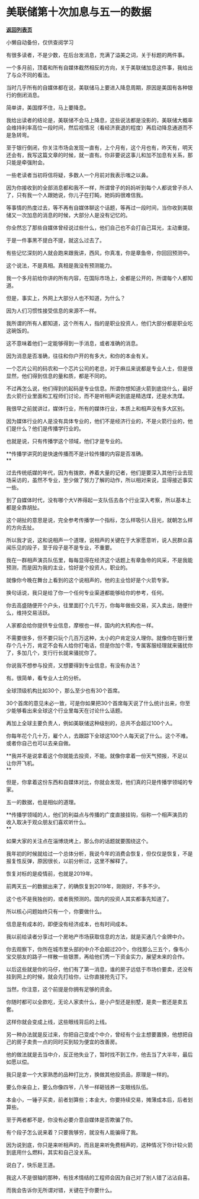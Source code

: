 # 美联储第十次加息与五一的数据

[**返回列表页**](/gzh/记忆承载3)

小懒自动备份，仅供查阅学习

有很多读者，不是少数，在后台发消息，充满了溢美之词，关于标题的两件事。  

一个多月前，顶着和所有自媒体截然相反的方向，关于美联储加息这件事，我给出了与众不同的看法。  

当时几乎所有的自媒体都在说，美联储马上要进入降息周期，原因是美国有各种银行的倒闭消息。  

简单讲，美国撑不住，马上要降息。  

我给出读者的结论是，美联储不会马上降息，这些说法都是没影的，美联储大概率会维持利率高位一段时间，然后视情况（看经济衰退的程度）再启动降息通道而不是急转弯。  

至于银行倒闭，你关注市场会发现一直有，上个月有，这个月也有，昨天有，明天还会有，我写这篇文章的时候，就一直有。你非要说这事儿和加不加息有关系，那只能是牵强附会。

一些老读者当初将信将疑，多数人一个月前对我表示嗤之以鼻。  

因为你接收到的全部消息都和我不一样，所谓曾子的妈妈听到每个人都说曾子杀人了，只有我一个人跟她说，你儿子在打盹，她妈妈很难信我。  

等事情的热度过去，等不再有自媒体聊这个话题，等再过一段时间，当你收到美联储又一次加息的消息的时候，大部分人是没有记忆的。  

你全然忘了那些自媒体曾经说过些什么，他们自己也不会打自己耳光，主动重提。

于是一件事黑不提白不提，就这么过去了。  

有些记忆深刻的人就会跑来跟我讲，西风，你真准，你是章鱼帝，你回回预测中。

这个说法，不是真相。真相是我没有预测能力。  

我一个多月前给你讲的所有内容，在国际市场上，全都是公开的，所谓每个人都知道。  

但是，事实上，外网上大部分人也不知道，为什么？  

因为人们习惯性接受信息的来源不一样。  

我所谓的所有人都知道，这个所有人，指的是职业投资人，他们大部分都是职业吃这碗饭的。  

这不意味着他们一定能够得到一手消息，或者准确的消息。

因为消息是否准确，往往和你户开的有多大，和你的本金有关。

一个芯片公司的码农和一个芯片公司的老总，对于麻瓜来说都是专业人士，但是很显然，他们得到信息的量和质，都是不同的。  

不过再怎么说，他们得到的起码是专业信息。所谓你想知道火箭到底烧什么，最好去火箭行业里面和工程师们讨论，而不是听相声说到底是精选煤，还是水洗煤。  

我很早之前就讲过，媒体行业，所有的媒体行业，本质上和相声没有多大区别。  

因为媒体行业的人是没有具体专业的，他们不是经济行业的，不是火箭行业的，他们是什么？他们是传播学行业的。

也就是说，只有传播学这个领域，他们才是专业的。  

 **传播学讲究的是快速传播而不是计较传播的内容是否准确。  
**

过去传统纸媒的年代，因为有拨款，养着大量的记者，他们是要深入其他行业去现场采访的，虽然不专业，至少做了努力了解的动作，所以相对来说，显得接近事实一些。  

到了自媒体时代，没有哪个大V养得起一支队伍去各个行业深入考察，所以基本上都是全靠胡扯。  

这个胡扯的意思是说，完全参考传播学一个指标，怎么样吸引人目光，就朝怎么样的方向去扯。  

所以我才说，这和说相声一个道理，说相声的关键在于大家愿意听，说人民群众喜闻乐见的段子，至于段子是不是专业，不重要。  

我在一群相声演员队伍里，每每显得在经济这个话题上有章鱼帝的风采，不是我能预测，而是因为我的主业，恰好是个投资人，职业的。  

就像你今晚在舞台上看到的这个说相声的，他的主业恰好是个火箭专家。  

换句话说，我只是给了你一个任何专业渠道都能够给你的参考，任何。  

你去高盛随便开个户头，往里面打个几千万，你每年做些交易，买入卖出，随便什么，维持交易活跃。  

人家都会给你提供专业信息，摩根也一样，国内的大机构也一样。  

不需要很多，但不要只玩个几百万这种，太小的户肯定没人理你。就像你在银行里存个几十万，肯定不会有人给你打电话，但是你加个零，专属客服经理就来骚扰你了，多加几个，支行行长就来骚扰你了。  

你说我不想参与投资，又想要得到专业信息，有没有办法？

有。很简单，看专业人士的分析。

全球顶级机构比如30个，那么至少也有30个首席。  

30个首席的意见未必一致，可是你如果把30个首席每天说了什么统计出来，你至少能够看出来全球这个行业里每天在讨论什么话题。  

再加上全球主要负责人，例如美联储这种级别的，总共不会超过100个人。  

你每年花个几十万，雇个人，去跟踪下全球这100个人每天说了什么。这个不难。或者你自己也可以去亲自做。

 **我并不是说拿着这个你就能去投资，不能。就像你拿着一份天气预报，不足以让你开飞机。  
**

但是，你拿着这份东西和自媒体对比，你就会发现，他们真的只是传播学领域的专家。

五一的数据，也是相似的道理。

 **传播学领域的人，他们的利益点与传播的广度直接挂钩，俗称一个相声演员的收入取决于观众朋友们喜欢听什么。  
**

如果大家的关注点在淄博烧烤上，那么你的话题就要围绕这个。  

我年初的时候就给过一个总体分析，我说今年的消费会恢复，但仅仅是恢复，不是报复性反弹，原因很长，以前分析过，这里不解释了。  

恢复对标的是疫情前，也就是2019年。

前两天五一的数据出来了，的确恢复到2019年，刚刚好，不多不少。  

这个也不是我独创的，或者我预测的。国内的投资人其实都事先知道了。  

所以核心问题始终只有一个，你要做什么。  

信息是有成本的，即便没有经济成本，也有时间成本。  

我以前给读者分享过一个房地产市场获取信息的方法，就是买通几个金牌中介。  

你去观察下，你所在城市里头部的中介不会超过20个，你找那么三五个，像韦小宝交朋友的路子一样散一些银票，再给他们秀一下资金实力，展望未来的合作。  

以后这些就是你的马仔，他们有了第一消息，谁的房子远低于市场价要卖，还没有挂到网上的时候，就会先打给你，让你直接抢先订下。  

当然，你注意，这个前提是你拥有足够的资金。  

你随时都可以全款吃，无论人家卖什么，是小户型还是别墅，是卖一套还是卖五套。  

这样你就会变成上线，这些眼线背后的上线。  

另一种办法就是反过来，你把自己变成个中介，曾经有个业主想要置换，他想把自己的房子卖贵一点的同时买到较为便宜的改善房。  

他的做法就是去当中介，反正他失业了，暂时找不到工作，他去当了大半年，最后如愿以偿。

我只是拿一个大家熟悉的品种打比方，换做其他投资品，原理是一样的。  

要么你亲自上，要么你像四爷，八爷一样砸钱养一支眼线队伍。  

本金小，一锤子买卖，前者划算些；本金大，你要持续交易，摊薄成本后，后者划算些。

至于两者都不是，你没有必要介意自媒体是否欺骗了你。

有个段子怎么说来着？只要我够穷，就没有人能骗得了我。  

因为说到底，你只是来听相声的，而且是来听免费相声的，这种情况下你计较火箭到底用什么燃料，其实和自己没关系。

说白了，快乐是王道。  

我这人不是很轴的那种，有技术情结的工程师会因为自己对了别人错了沾沾自喜。  

而我会告诉你无所谓对错，关键在于你要什么。

